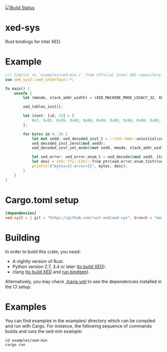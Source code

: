 [![Build Status](https://travis-ci.com/Phantomical/xed-sys.svg?branch=master)](https://travis-ci.com/Phantomical/xed-sys)

# xed-sys
Rust bindings for Intel XED.

# Example

```rust
/// Similar to `examples/xed-min.c` from official Intel XED repository.
use xed_sys2::xed_interface::*;

fn main() {
    unsafe {
        let (mmode, stack_addr_width) = (XED_MACHINE_MODE_LEGACY_32, XED_ADDRESS_WIDTH_32b);

        xed_tables_init();

        let itext: [u8; 15] = [
            0xf, 0x85, 0x99, 0x00, 0x00, 0x00, 0x00, 0x00, 0x00, 0x00, 0x00, 0x00, 0x00, 0x00, 0x00,
        ];

        for bytes in 0..16 {
            let mut xedd: xed_decoded_inst_t = ::std::mem::uninitialized();
            xed_decoded_inst_zero(&mut xedd);
            xed_decoded_inst_set_mode(&mut xedd, mmode, stack_addr_width);

            let xed_error: xed_error_enum_t = xed_decode(&mut xedd, itext.as_ptr(), bytes);
            let desc = std::ffi::CStr::from_ptr(xed_error_enum_t2str(xed_error)).to_string_lossy();
            println!("bytes={} error={}", bytes, desc);
        }
    }
}
```

# Cargo.toml setup

```toml
[dependencies]
xed-sys2 = { git = "https://github.com/rust-xed/xed-sys", branch = "master" }
```

# Building

In order to build this crate, you need:
* A nightly version of Rust.
* Python version 2.7, 3.4 or later ([to build XED](https://intelxed.github.io/build-manual/)).
* clang ([to build XED](https://intelxed.github.io/build-manual/) and [run bindgen](https://rust-lang.github.io/rust-bindgen/requirements.html#requirements)).

Alternatively, you may check [.travis.yml](.travis.yml) to see the dependencies installed in the CI setup.

# Examples
You can find examples in the examples/ directory which can be compiled and run with Cargo.
For instance, the following sequence of commands builds and runs the xed-min example:

```
cd examples/xed-min
cargo run
```
